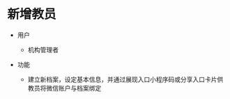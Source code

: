 # 新增教员

* 用户
	* 机构管理者

* 功能
	* 建立新档案，设定基本信息，并通过展现入口小程序码或分享入口卡片供教员将微信账户与档案绑定
<!--stackedit_data:
eyJoaXN0b3J5IjpbMzIwMjMzMTUwLDUwOTY2NjIzOV19
-->
